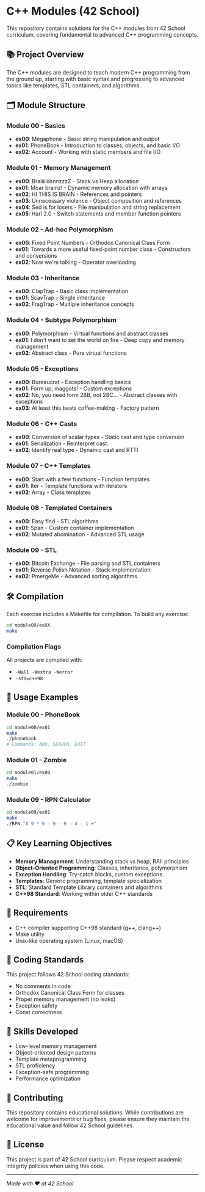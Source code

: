 # C++ Modules (42 School)

This repository contains solutions for the C++ modules from 42 School curriculum, covering fundamental to advanced C++ programming concepts.

## 📚 Project Overview

The C++ modules are designed to teach modern C++ programming from the ground up, starting with basic syntax and progressing to advanced topics like templates, STL containers, and algorithms.

## 🗂️ Module Structure

### Module 00 - Basics
- **ex00**: Megaphone - Basic string manipulation and output
- **ex01**: PhoneBook - Introduction to classes, objects, and basic I/O
- **ex02**: Account - Working with static members and file I/O

### Module 01 - Memory Management
- **ex00**: BraiiiiiiinnnzzzZ - Stack vs Heap allocation
- **ex01**: Moar brainz! - Dynamic memory allocation with arrays
- **ex02**: HI THIS IS BRAIN - References and pointers
- **ex03**: Unnecessary violence - Object composition and references
- **ex04**: Sed is for losers - File manipulation and string replacement
- **ex05**: Harl 2.0 - Switch statements and member function pointers

### Module 02 - Ad-hoc Polymorphism
- **ex00**: Fixed Point Numbers - Orthodox Canonical Class Form
- **ex01**: Towards a more useful fixed-point number class - Constructors and conversions
- **ex02**: Now we're talking - Operator overloading

### Module 03 - Inheritance
- **ex00**: ClapTrap - Basic class implementation
- **ex01**: ScavTrap - Single inheritance
- **ex02**: FragTrap - Multiple inheritance concepts

### Module 04 - Subtype Polymorphism
- **ex00**: Polymorphism - Virtual functions and abstract classes
- **ex01**: I don't want to set the world on fire - Deep copy and memory management
- **ex02**: Abstract class - Pure virtual functions

### Module 05 - Exceptions
- **ex00**: Bureaucrat - Exception handling basics
- **ex01**: Form up, maggots! - Custom exceptions
- **ex02**: No, you need form 28B, not 28C... - Abstract classes with exceptions
- **ex03**: At least this beats coffee-making - Factory pattern

### Module 06 - C++ Casts
- **ex00**: Conversion of scalar types - Static cast and type conversion
- **ex01**: Serialization - Reinterpret cast
- **ex02**: Identify real type - Dynamic cast and RTTI

### Module 07 - C++ Templates
- **ex00**: Start with a few functions - Function templates
- **ex01**: Iter - Template functions with iterators
- **ex02**: Array - Class templates

### Module 08 - Templated Containers
- **ex00**: Easy find - STL algorithms
- **ex01**: Span - Custom container implementation
- **ex02**: Mutated abomination - Advanced STL usage

### Module 09 - STL
- **ex00**: Bitcoin Exchange - File parsing and STL containers
- **ex01**: Reverse Polish Notation - Stack implementation
- **ex02**: PmergeMe - Advanced sorting algorithms

## 🛠️ Compilation

Each exercise includes a Makefile for compilation. To build any exercise:

```bash
cd module0X/exXX
make
```

### Compilation Flags
All projects are compiled with:
- `-Wall -Wextra -Werror`
- `-std=c++98`

## 🚀 Usage Examples

### Module 00 - PhoneBook
```bash
cd module00/ex01
make
./phonebook
# Commands: ADD, SEARCH, EXIT
```

### Module 01 - Zombie
```bash
cd module01/ex00
make
./zombie
```

### Module 09 - RPN Calculator
```bash
cd module09/ex01
make
./RPN "8 9 * 9 - 9 - 9 - 4 - 1 +"
```

## 📋 Key Learning Objectives

- **Memory Management**: Understanding stack vs heap, RAII principles
- **Object-Oriented Programming**: Classes, inheritance, polymorphism
- **Exception Handling**: Try-catch blocks, custom exceptions
- **Templates**: Generic programming, template specialization
- **STL**: Standard Template Library containers and algorithms
- **C++98 Standard**: Working within older C++ standards

## 🔧 Requirements

- C++ compiler supporting C++98 standard (g++, clang++)
- Make utility
- Unix-like operating system (Linux, macOS)

## 📝 Coding Standards

This project follows 42 School coding standards:
- No comments in code
- Orthodox Canonical Class Form for classes
- Proper memory management (no leaks)
- Exception safety
- Const correctness

## 🎯 Skills Developed

- Low-level memory management
- Object-oriented design patterns
- Template metaprogramming
- STL proficiency
- Exception-safe programming
- Performance optimization

## 🤝 Contributing

This repository contains educational solutions. While contributions are welcome for improvements or bug fixes, please ensure they maintain the educational value and follow 42 School guidelines.

## 📄 License

This project is part of 42 School curriculum. Please respect academic integrity policies when using this code.

---

*Made with ❤️ at 42 School*